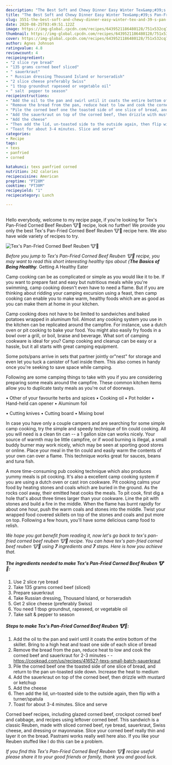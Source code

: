 ```yaml
---
description: "The Best Soft and Chewy Dinner Easy Winter Tex&amp;#39;s Pan-Fried Corned Beef Reuben 🐮🍞"
title: "The Best Soft and Chewy Dinner Easy Winter Tex&amp;#39;s Pan-Fried Corned Beef Reuben 🐮🍞"
slug: 3551-the-best-soft-and-chewy-dinner-easy-winter-tex-and-39-s-pan-fried-corned-beef-reuben
date: 2020-08-25T03:49:51.122Z
image: https://img-global.cpcdn.com/recipes/6439521186480128/751x532cq70/texs-pan-fried-corned-beef-reuben-🐮🍞-recipe-main-photo.jpg
thumbnail: https://img-global.cpcdn.com/recipes/6439521186480128/751x532cq70/texs-pan-fried-corned-beef-reuben-🐮🍞-recipe-main-photo.jpg
cover: https://img-global.cpcdn.com/recipes/6439521186480128/751x532cq70/texs-pan-fried-corned-beef-reuben-🐮🍞-recipe-main-photo.jpg
author: Agnes Johnson
ratingvalue: 4.8
reviewcount: 4
recipeingredient:
- "2 slice rye bread"
- "135 grams corned beef sliced"
- " sauerkraut"
- " Russian dressing Thousand Island or horseradish"
- "2 slice cheese preferably Swiss"
- "1 tbsp groundnut rapeseed or vegetable oil"
- " salt  pepper to season"
recipeinstructions:
- "Add the oil to the pan and swirl until it coats the entire bottom of the skillet. Bring to a high heat and toast one side of each slice of bread"
- "Remove the bread from the pan, reduce heat to low and cook the corned beef and sauerkraut for 2-3 minutes  https://cookpad.com/us/recipes/416527-texs-small-batch-sauerkraut"
- "Pile the corned beef one the toasted side of one slice of bread, and return to the pan un-toasted side down. Increase the heat to medium"
- "Add the sauerkraut on top of the corned beef, then drizzle with mustard or ketchup"
- "Add the cheese"
- "Then add the lid, un-toasted side to the outside again, then flip with a turner/spatula"
- "Toast for about 3-4 minutes. Slice and serve"
categories:
- Recipe
tags:
- texs
- panfried
- corned

katakunci: texs panfried corned 
nutrition: 242 calories
recipecuisine: American
preptime: "PT28M"
cooktime: "PT30M"
recipeyield: "1"
recipecategory: Lunch

---
```

<br>
Hello everybody, welcome to my recipe page, if you're looking for Tex&#39;s Pan-Fried Corned Beef Reuben 🐮🍞 recipe, look no further! We provide you only the best Tex&#39;s Pan-Fried Corned Beef Reuben 🐮🍞 recipe here. We also have wide variety of recipes to try.
<br>


![Tex&#39;s Pan-Fried Corned Beef Reuben 🐮🍞](https://img-global.cpcdn.com/recipes/6439521186480128/751x532cq70/texs-pan-fried-corned-beef-reuben-🐮🍞-recipe-main-photo.jpg)

<i>Before you jump to Tex&#39;s Pan-Fried Corned Beef Reuben 🐮🍞 recipe, you may want to read this short interesting healthy tips about {<strong>The Basics of Being Healthy</strong>.</i>
Getting A Healthy Eater

    
Camp cooking can be as complicated or simple as you would like it to be. If you want to prepare fast and easy but nutritious meals while you're swimming, camp cooking doesn't even have to need a flame. But if you are thinking about ridding your camping excursion using a feast, then camp cooking can enable you to make warm, healthy foods which are as good as you can make them at home in your kitchen.

Camp cooking does not have to be limited to sandwiches and baked potatoes wrapped in aluminum foil.  Almost any cooking system you use in the kitchen can be replicated around the campfire. For instance, use a dutch oven or pit cooking to bake your food. You might also easily fry foods in a bowl over a grill, or boil, braise and beverage. What sort of camping cookware is ideal for you? Camp cooking and cleanup can be easy or a hassle, but it all starts with great camping equipment.

Some pots/pans arrive in sets that partner jointly or"nest" for storage and even let you tuck a canister of fuel inside them. This also comes in handy once you're seeking to save space while camping.

Following are some camping things to take with you if you are considering preparing some meals around the campfire. These common kitchen items allow you to duplicate tasty meals as you're out of doorways.


• Other of your favourite herbs and spices
• Cooking oil
• Pot holder
• Hand-held can opener
• Aluminum foil

• Cutting knives
• Cutting board
• Mixing bowl


In case you have only a couple campers and are searching for some simple camp cooking, try the simple and speedy technique of tin could cooking. All you will need is a clean tin can -- a 1 gallon size can works nicely. Your source of warmth may be little campfire, or if wood burning is illegal, a small buddy burner may work nicely, which may be seen at sporting good stores or online. Place your meal in the tin could and easily warm the contents of your own can over a flame.  This technique works great for sauces, beans and tuna fish.

A more time-consuming pub cooking technique which also produces yummy meals is pit cooking.  It's also a excellent camp cooking system if you are using a dutch oven or cast iron cookware. Pit cooking calms your food by heating stones and coals which are buried in the ground. As the rocks cool away, their emitted heat cooks the meals. To pit cook, first dig a hole that's about three times larger than your cookware. Line the pit with stones and build a fire in the middle. When the flame has burnt rapidly for about one hour, push the warm coals and stones into the middle. Twist your wrapped food covered skillets on top of the stones and coals and put more on top. Following a few hours, you'll have some delicious camp food to relish.


<i>We hope you got benefit from reading it, now let's go back to tex&#39;s pan-fried corned beef reuben 🐮🍞 recipe. You can have tex&#39;s pan-fried corned beef reuben 🐮🍞 using <strong>7</strong> ingredients and <strong>7</strong> steps. Here is how you achieve that.
</i>

##### The ingredients needed to make Tex&#39;s Pan-Fried Corned Beef Reuben 🐮🍞:

1. Use 2 slice rye bread
1. Take 135 grams corned beef (sliced)
1. Prepare  sauerkraut
1. Take  Russian dressing, Thousand Island, or horseradish
1. Get 2 slice cheese (preferably Swiss)
1. You need 1 tbsp groundnut, rapeseed, or vegetable oil
1. Take  salt &amp; pepper to season


##### Steps to make Tex&#39;s Pan-Fried Corned Beef Reuben 🐮🍞:

1. Add the oil to the pan and swirl until it coats the entire bottom of the skillet. Bring to a high heat and toast one side of each slice of bread
1. Remove the bread from the pan, reduce heat to low and cook the corned beef and sauerkraut for 2-3 minutes -  - https://cookpad.com/us/recipes/416527-texs-small-batch-sauerkraut
1. Pile the corned beef one the toasted side of one slice of bread, and return to the pan un-toasted side down. Increase the heat to medium
1. Add the sauerkraut on top of the corned beef, then drizzle with mustard or ketchup
1. Add the cheese
1. Then add the lid, un-toasted side to the outside again, then flip with a turner/spatula
1. Toast for about 3-4 minutes. Slice and serve


Corned beef recipes, including glazed corned beef, crockpot corned beef and cabbage, and recipes using leftover corned beef. This sandwich is a classic Reuben, made with sliced corned beef, rye bread, sauerkraut, Swiss cheese, and dressing or mayonnaise. Slice your corned beef really thin and layer it on the bread. Pastrami works really well here also. If you like your Reuben stuffed like I do this can be a problem. 

<i>If you find this Tex&#39;s Pan-Fried Corned Beef Reuben 🐮🍞 recipe useful please share it to your good friends or family, thank you and good luck.</i>
